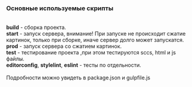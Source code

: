 <h3>Основные используемые скрипты</h3>
<br>
<b>build</b> - сборка проекта.<br>
<b>start</b> - запуск сервера, внимание! При запуске не происходит сжатие картинок, 
только при сборке, иначе сервер долго может запускатся.<br>
<b>prod</b> - запуск сервера со сжатием картинок.<br>
<b>test</b> - тестирование проекта ,при этом тестируются sccs, html и js файлы.<br>
<b>editorconfig</b>, <b>stylelint</b>, <b>eslint</b> - тесты по отдельности.<br>
<br>
Подробности можно увидеть в package.json и gulpfile.js

